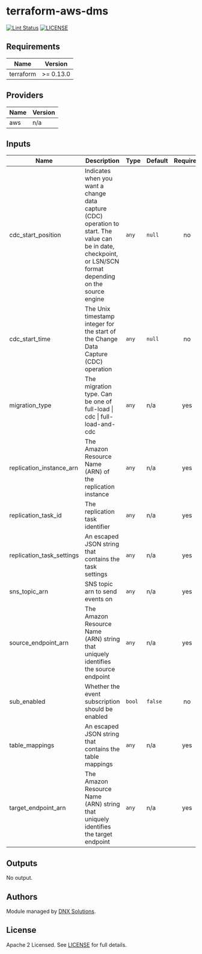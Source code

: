 # terraform-aws-dms

[![Lint Status](https://github.com/DNXLabs/terraform-aws-rds/workflows/Lint/badge.svg)](https://github.com/DNXLabs/terraform-aws-rds/actions)
[![LICENSE](https://img.shields.io/github/license/DNXLabs/terraform-aws-rds)](https://github.com/DNXLabs/terraform-aws-rds/blob/master/LICENSE)

<!--- BEGIN_TF_DOCS --->

## Requirements

| Name | Version |
|------|---------|
| terraform | >= 0.13.0 |

## Providers

| Name | Version |
|------|---------|
| aws | n/a |

## Inputs

| Name | Description | Type | Default | Required |
|------|-------------|------|---------|:--------:|
| cdc\_start\_position | Indicates when you want a change data capture (CDC) operation to start. The value can be in date, checkpoint, or LSN/SCN format depending on the source engine | `any` | `null` | no |
| cdc\_start\_time | The Unix timestamp integer for the start of the Change Data Capture (CDC) operation | `any` | `null` | no |
| migration\_type | The migration type. Can be one of full-load \| cdc \| full-load-and-cdc | `any` | n/a | yes |
| replication\_instance\_arn | The Amazon Resource Name (ARN) of the replication instance | `any` | n/a | yes |
| replication\_task\_id | The replication task identifier | `any` | n/a | yes |
| replication\_task\_settings | An escaped JSON string that contains the task settings | `any` | n/a | yes |
| sns\_topic\_arn | SNS topic arn to send events on | `any` | n/a | yes |
| source\_endpoint\_arn | The Amazon Resource Name (ARN) string that uniquely identifies the source endpoint | `any` | n/a | yes |
| sub\_enabled | Whether the event subscription should be enabled | `bool` | `false` | no |
| table\_mappings | An escaped JSON string that contains the table mappings | `any` | n/a | yes |
| target\_endpoint\_arn | The Amazon Resource Name (ARN) string that uniquely identifies the target endpoint | `any` | n/a | yes |

## Outputs

No output.

<!--- END_TF_DOCS --->

## Authors

Module managed by [DNX Solutions](https://github.com/DNXLabs).

## License

Apache 2 Licensed. See [LICENSE](https://github.com/DNXLabs/terraform-aws-template/blob/master/LICENSE) for full details.